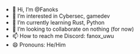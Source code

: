 - 👋 Hi, I’m @Fanoks
- 👀 I’m interested in Cybersec, gamedev
- 🌱 I’m currently learning Rust, Python
- 💞️ I’m looking to collaborate on nothing (for now)
- 📫 How to reach me Discord: fanox_uwu
- 😄 Pronouns: He/Him
